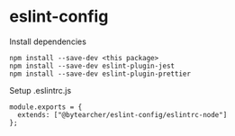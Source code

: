 # eslint-config

Install dependencies

    npm install --save-dev <this package>
    npm install --save-dev eslint-plugin-jest
    npm install --save-dev eslint-plugin-prettier

Setup .eslintrc.js

    module.exports = {
      extends: ["@bytearcher/eslint-config/eslintrc-node"]
    };
